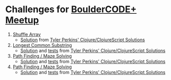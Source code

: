 # Challenges for [BoulderCODE+ Meetup](http://www.meetup.com/BoulderCODEplus/events/229441052/)

1.  [Shuffle Array](01_shuffle_array.md)
    *   [Solution](cljs-solutions/src/cljs_solutions/problem_1.cljc)
        from [Tyler Perkins' Clojure/ClojureScript Solutions](cljs-solutions)
2.  [Longest Common Substring](02_longest_common_substring.md)
    *   [Solution](cljs-solutions/src/cljs_solutions/problem_2.cljc)
        and [tests](cljs-solutions/test/cljs_solutions/test_problem_2.cljc)
        from [Tyler Perkins' Clojure/ClojureScript Solutions](cljs-solutions)
3.  [Path Finding / Maze Solving](03_maze_pathfinder.md)
    *   [Solution](cljs-solutions/src/cljs_solutions/problem_3.cljc)
        and [tests](cljs-solutions/test/cljs_solutions/test_problem_3.cljc)
        from [Tyler Perkins' Clojure/ClojureScript Solutions](cljs-solutions)
4.  [Path Finding / Maze Solving](04_fewest_coins.md)
    *   [Solution](cljs-solutions/src/cljs_solutions/problem_4.cljc)
        and [tests](cljs-solutions/test/cljs_solutions/test_problem_4.cljc)
        from [Tyler Perkins' Clojure/ClojureScript Solutions](cljs-solutions)

